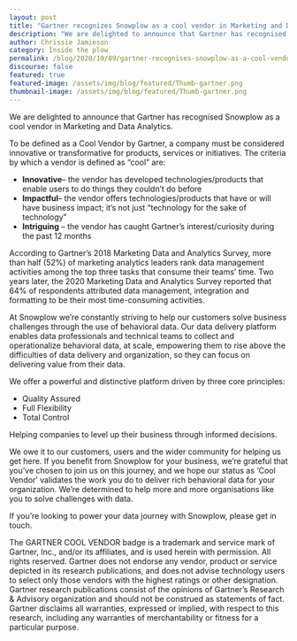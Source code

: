```yaml
---
layout: post
title: "Gartner recognizes Snowplow as a cool vendor in Marketing and Data Analytics "
description: "We are delighted to announce that Gartner has recognised Snowplow as a cool vendor in Marketing and Data Analytics." 
author: Chrissie Jamieson
category: Inside the plow
permalink: /blog/2020/10/09/gartner-recognises-snowplow-as-a-cool-vendor-in-marketing-and-data-analytics/
discourse: false
featured: true
featured-image: /assets/img/blog/featured/Thumb-gartner.png
thumbnail-image: /assets/img/blog/featured/Thumb-gartner.png
---
```




We are delighted to announce that Gartner has recognised Snowplow as a cool vendor in Marketing and Data Analytics.  

To be defined as a Cool Vendor by Gartner, a company must be considered innovative or transformative for products, services or initiatives.  The criteria by which a vendor is defined as “cool” are:



*   **Innovative**– the vendor has developed technologies/products that enable users to do things they couldn’t do before
*   **Impactful**– the vendor offers technologies/products that have or will have business impact; it’s not just “technology for the sake of technology”
*   **Intriguing** – the vendor has caught Gartner’s interest/curiosity during the past 12 months

According to Gartner’s 2018 Marketing Data and Analytics Survey, more than half (52%) of marketing analytics leaders rank data management activities among the top three tasks that consume their teams’ time. Two years later, the 2020 Marketing Data and Analytics Survey reported that 64% of respondents attributed data management, integration and formatting to be their most time-consuming activities. 

At Snowplow we’re constantly striving to help our customers solve business challenges through the use of behavioral data.  Our data delivery platform enables data professionals and technical teams to collect and operationalize behavioral data, at scale, empowering them to rise above the difficulties of data delivery and organization, so they can focus on delivering value from their data.  

We offer a powerful and distinctive platform driven by three core principles:



*   Quality Assured
*   Full Flexibility
*   Total Control

Helping companies to level up their business through informed decisions.

We owe it to our customers, users and the wider community for helping us get here. If you benefit from Snowplow for your business, we’re grateful that you’ve chosen to join us on this journey, and we hope our status as ‘Cool Vendor’ validates the work you do to deliver rich behavioral data for your organization.  We’re determined to help more and more organisations like you to solve challenges with data.

If you’re looking to power your data journey with Snowplow, please get in touch. 

The GARTNER COOL VENDOR badge is a trademark and service mark of Gartner, Inc., and/or its affiliates, and is used herein with permission. All rights reserved. Gartner does not endorse any vendor, product or service depicted in its research publications, and does not advise technology users to select only those vendors with the highest ratings or other designation. Gartner research publications consist of the opinions of Gartner’s Research & Advisory organization and should not be construed as statements of fact. Gartner disclaims all warranties, expressed or implied, with respect to this research, including any warranties of merchantability or fitness for a particular purpose. 


